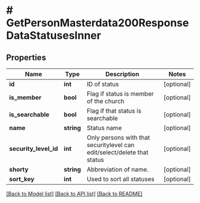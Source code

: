 # # GetPersonMasterdata200ResponseDataStatusesInner

## Properties

Name | Type | Description | Notes
------------ | ------------- | ------------- | -------------
**id** | **int** | ID of status | [optional]
**is_member** | **bool** | Flag if status is member of the church | [optional]
**is_searchable** | **bool** | Flag if that status is searchable | [optional]
**name** | **string** | Status name | [optional]
**security_level_id** | **int** | Only persons with that securitylevel can edit/select/delete that status | [optional]
**shorty** | **string** | Abbreviation of name. | [optional]
**sort_key** | **int** | Used to sort all statuses | [optional]

[[Back to Model list]](../../README.md#models) [[Back to API list]](../../README.md#endpoints) [[Back to README]](../../README.md)
